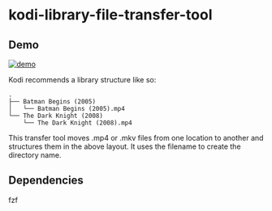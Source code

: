 # kodi-library-file-transfer-tool
## Demo
[![demo](https://asciinema.org/a/GsMBSGa3Im7t6L6Fc4ORT5e6i.svg)](https://asciinema.org/a/GsMBSGa3Im7t6L6Fc4ORT5e6i?autoplay=1)

Kodi recommends a library structure like so:
```
.
├── Batman Begins (2005)
│   └── Batman Begins (2005).mp4
└── The Dark Knight (2008)
    └── The Dark Knight (2008).mp4
```

This transfer tool moves .mp4 or .mkv files from one location to another and structures them in the above layout. It uses the filename to create the directory name.

## Dependencies
fzf